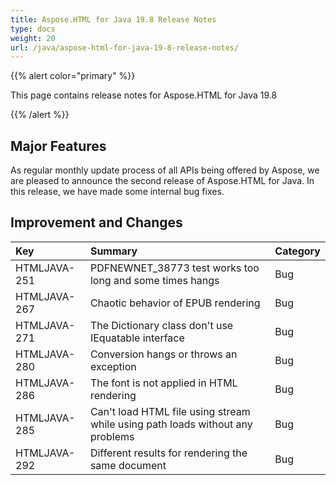 ```yaml
---
title: Aspose.HTML for Java 19.8 Release Notes
type: docs
weight: 20
url: /java/aspose-html-for-java-19-8-release-notes/
---
```


{{% alert color="primary" %}} 

This page contains release notes for Aspose.HTML for Java 19.8

{{% /alert %}} 
## **Major Features** 
As regular monthly update process of all APIs being offered by Aspose, we are pleased to announce the second release of Aspose.HTML for Java. In this release, we have made some internal bug fixes.
## **Improvement and Changes** 

|**Key**|**Summary**|**Category**|
| :- | :- | :- |
|HTMLJAVA-251|PDFNEWNET_38773 test works too long and some times hangs|Bug|
|HTMLJAVA-267|Chaotic behavior of EPUB rendering|Bug|
|HTMLJAVA-271|The Dictionary class don't use IEquatable interface|Bug|
|HTMLJAVA-280|Conversion hangs or throws an exception|Bug|
|HTMLJAVA-286|The font is not applied in HTML rendering|Bug|
|HTMLJAVA-285|Can't load HTML file using stream while using path loads without any problems|Bug|
|HTMLJAVA-292|Different results for rendering the same document |Bug|

